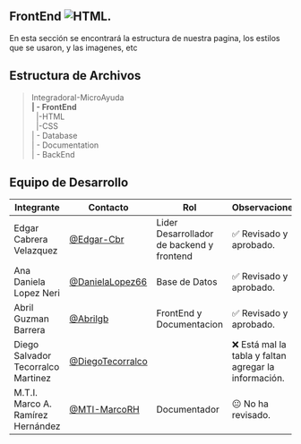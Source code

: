  ## FrontEnd ![HTML](https://img.shields.io/badge/HTML5-E34F26?style=for-the-badge&logo=html5&logoColor=white).


En esta sección se encontrará la estructura de nuestra pagina, los estilos que se usaron, y las imagenes, etc
## Estructura de Archivos

>IntegradoraI-MicroAyuda<br>
>**| - FrontEnd** <br>
>&nbsp;&nbsp;|-HTML<br>
>&nbsp;&nbsp;|-CSS<br>
>| - Database<br>
>| - Documentation<br>
>| - BackEnd


## Equipo de Desarrollo

|Integrante|Contacto|Rol|Observaciones|
|------------|--------|---|---|
|Edgar Cabrera Velazquez |[@Edgar-Cbr](https://github.com/Edgar-Cbr)|Lider Desarrollador de backend y frontend|✅ Revisado y aprobado.|
|Ana Daniela Lopez Neri|[@DanielaLopez66](https://github.com/DanielaLopez66)|Base de Datos|✅ Revisado y aprobado.|
|Abril Guzman Barrera|[@Abrilgb](https://github.com/Abrilgb)|FrontEnd y Documentacion|✅ Revisado y aprobado.|
|Diego Salvador Tecorralco Martinez |[@DiegoTecorralco](https://github.com/DiegoTecorralco)||❌ Está mal la tabla y faltan agregar la información.|
|M.T.I. Marco A. Ramírez Hernández|[@MTI-MarcoRH](https://github.com/MTI-MarcoRH)|Documentador|😐 No ha revisado.|
